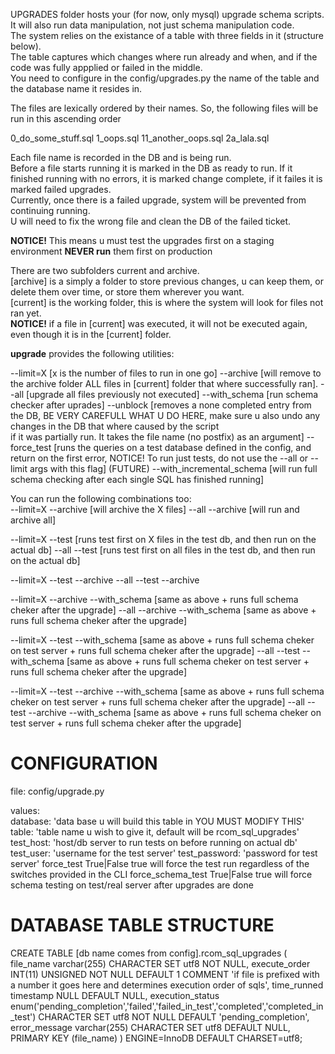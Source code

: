 UPGRADES folder hosts your (for now, only mysql) upgrade schema scripts.  
It will also run data manipulation, not just schema manipulation code.  
The system relies on the existance of a table with three fields in it (structure below).  
The table captures which changes where run already and when, and if the code was fully appplied or failed in the middle.  
You need to configure in the config/upgrades.py the name of the table and the database name it resides in.

The files are lexically ordered by their names.
So, the following files will be run in this ascending order

0_do_some_stuff.sql
1_oops.sql
11_another_oops.sql
2a_lala.sql


Each file name is recorded in the DB and is being run.  
Before a file starts running it is marked in the DB as ready to run.
If it finished running with no errors, it is marked change complete, if it failes it is marked failed upgrades.  
Currently, once there is a failed upgrade, system will be prevented from continuing running.  
U will need to fix the wrong file and clean the DB of the failed ticket.  

**NOTICE!**
This means u must test the upgrades first on a staging environment **NEVER run** them first on production
  
  
There are two subfolders current and archive.  
[archive] is a simply a folder to store previous changes, u can keep them, or delete them over time, or store them wherever you want.  
[current] is the working folder, this is where the system will look for files not ran yet.  
**NOTICE!** if a file in [current] was executed, it will not be executed again, even though it is in the [current] folder.

**upgrade** provides the following utilities:

--limit=X [x is the number of files to run in one go]
--archive [will remove to the archive folder ALL files in [current] folder that where successfully ran].
--all [upgrade all files previously not executed]
--with_schema  [run schema checker after uprades]
--unblock [removes a none completed entry from the DB, BE VERY CAREFULL WHAT U DO HERE, make sure u also undo any changes in the DB that where caused by the script  
           if it was partially run. It takes the file name (no postfix) as an argument]
--force_test [runs the queries on a test database defined in the config, and return on the first error,
              NOTICE! To run just tests, do not use the --all or --limit args with this flag]
(FUTURE) --with_incremental_schema [will run full schema checking after each single SQL has finished running]

You can run the following combinations too:  
--limit=X --archive [will archive the X files]
--all --archive     [will run and archive all]

--limit=X --test [runs test first on X files in the test db, and then run on the actual db]
--all --test     [runs test first on all files in the test db, and then run on the actual db]

--limit=X --test --archive
--all --test --archive

--limit=X --archive --with_schema [same as above + runs full schema cheker after the upgrade]
--all --archive --with_schema [same as above + runs full schema cheker after the upgrade]

--limit=X --test  --with_schema [same as above + runs full schema cheker on test server + runs full schema cheker after the upgrade]
--all --test  --with_schema [same as above + runs full schema cheker on test server + runs full schema cheker after the upgrade]

--limit=X --test --archive --with_schema [same as above + runs full schema cheker on test server + runs full schema cheker after the upgrade]
--all --test --archive --with_schema [same as above + runs full schema cheker on test server + runs full schema cheker after the upgrade]


CONFIGURATION
=============
file: config/upgrade.py  
  
values:  
database:          'data base u will build this table in YOU MUST MODIFY THIS'
table:             'table name u wish to give it, default will be rcom_sql_upgrades'
test_host:         'host/db server to run tests on before running on actual db'
test_user:         'username for the test server'
test_password:     'password for test server'
force_test         True|False true will force the test run regardless of the switches provided in the CLI
force_schema_test  True|False true will force schema testing on test/real server after upgrades are done



DATABASE TABLE STRUCTURE
========================
CREATE TABLE [db name comes from config].rcom_sql_upgrades (
  file_name varchar(255) CHARACTER SET utf8 NOT NULL,
  execute_order INT(11) UNSIGNED NOT NULL DEFAULT 1 COMMENT 'if file is prefixed with a number it goes here and determines execution order of sqls',
  time_runned timestamp NULL DEFAULT NULL,
  execution_status enum('pending_completion','failed','failed_in_test','completed','completed_in_test') CHARACTER SET utf8 NOT NULL DEFAULT 'pending_completion',
  error_message varchar(255) CHARACTER SET utf8 DEFAULT NULL,
  PRIMARY KEY (file_name)
) ENGINE=InnoDB DEFAULT CHARSET=utf8;

